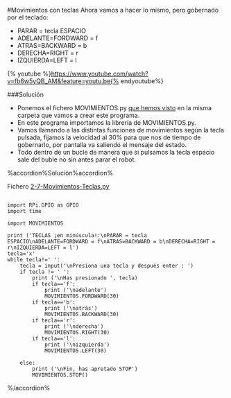 #Movimientos con teclas
Ahora vamos a hacer lo mismo, pero gobernado por el teclado:

* PARAR = tecla ESPACIO
* ADELANTE=FORDWARD = f
* ATRAS=BACKWARD = b
* DERECHA=RIGHT = r
* IZQUIERDA=LEFT = l

{% youtube %}https://www.youtube.com/watch?v=fb6w5yQB_AM&feature=youtu.be{% endyoutube%}

###Solución
* Ponemos el fichero MOVIMIENTOS.py [que hemos visto](/24-libreria-movimientospy.md) en la misma carpeta que vamos a crear este programa.
* En este programa importamos la librería de MOVIMIENTOS.py.
* Vamos llamando a las distintas funciones de movimientos según la tecla pulsada, fijamos la velocidad al 30% para que nos de tiempo de gobernarlo, por pantalla va saliendo el mensaje del estado.
* Todo dentro de un bucle de manera que si pulsamos la tecla espacio sale del buble no sin antes parar el robot.

%accordion%Solución%accordion%

Fichero [2-7-Movimientos-Teclas.py](/Movimientos-tecla)
```cpp+lineNumbers:true

import RPi.GPIO as GPIO
import time

import MOVIMIENTOS

print ('TECLAS ¡en minúscula!:\nPARAR = tecla ESPACIO\nADELANTE=FORDWARD = f\nATRAS=BACKWARD = b\nDERECHA=RIGHT = r\nIZQUIERDA=LEFT = l')
tecla='x' 
while tecla!=' ':
    tecla = input('\nPresiona una tecla y después enter : ')
    if tecla != ' ':
        print ('\nHas presionado ', tecla)
        if tecla=='f':
            print ('\nadelante')
            MOVIMIENTOS.FORDWARD(30)
        if tecla=='b':
            print ('\natrás')
            MOVIMIENTOS.BACKWARD(30)
        if tecla=='r':
            print ('\nderecha')
            MOVIMIENTOS.RIGHT(30)
        if tecla=='l':
            print ('\nizquierda')
            MOVIMIENTOS.LEFT(30)
            
    else:
        print ('\nFin, has apretado STOP')
        MOVIMIENTOS.STOP()
```
%/accordion%


